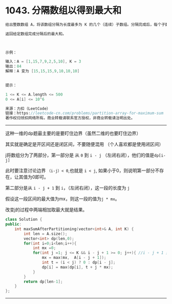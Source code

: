 # 1043. 分隔数组以得到最大和

```c++
给出整数数组 A，将该数组分隔为长度最多为 K 的几个（连续）子数组。分隔完成后，每个子数组的中的值都会变为该子数组中的最大值。

返回给定数组完成分隔后的最大和。

 

示例：

输入：A = [1,15,7,9,2,5,10], K = 3
输出：84
解释：A 变为 [15,15,15,9,10,10,10]
 

提示：

1 <= K <= A.length <= 500
0 <= A[i] <= 10^6

来源：力扣（LeetCode）
链接：https://leetcode-cn.com/problems/partition-array-for-maximum-sum
著作权归领扣网络所有。商业转载请联系官方授权，非商业转载请注明出处。
```

---

这种一维的dp题最主要的是要盯住边界（虽然二维的也要盯住边界）

其实就是确定是开区间还是闭区间，不要随便混用 （个人喜欢都是使用闭区间）

j将数组分为了两部分，第一部分是 从 `0` 到  `i - j` （左闭右闭），他们的值是`dp[i-j]`

此时要注意讨论边界 `（i-j）< 0`,也就是 `i < j`, 如果小于0，则说明第一部分不存在，让其值为0即可。

第二部分是从  `i - j + 1` 到 `i`，（左闭右闭），这一段的长度为 `j`

假设这一段区间的最大值为mx，则这一段的值为`j * mx`。

改变j的过程中两端相加取最大就是结果。

```c++
class Solution {
public:
    int maxSumAfterPartitioning(vector<int>& A, int K) {
        int len = A.size();
        vector<int> dp(len,0);
        for(int i=0;i<len;i++){
            int mx =0;
            for(int j =1; j <= K && i - j + 1 >= 0; j++){ //i - j + 1 是最左端（包含）
                mx = max(mx,  A[i - j + 1]);
                int t = (i < j) ? 0 : dp[i - j];
                dp[i] = max(dp[i], t + j * mx);
            }
        }
        return dp[len-1];
    }
};
```

---
